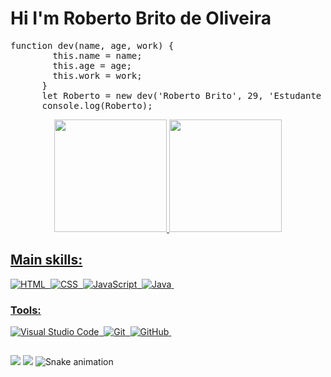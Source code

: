 # Hi I'm Roberto Brito de Oliveira

<pre>
function dev(name, age, work) {
        this.name = name;
        this.age = age;
        this.work = work;
      }
      let Roberto = new dev('Roberto Brito', 29, 'Estudante de Front-end e Back-end developer and Apicultor JR ');
      console.log(Roberto);
</pre>

<div align="center">
  <a href="https://github.com/RobertoBrito">
  <img height="180em" src="https://github-readme-stats.vercel.app/api?username=RobertoBrito&show_icons=true&theme=dark&include_all_commits=true&count_private=true"/>
  <img height="180em" src="https://github-readme-stats.vercel.app/api/top-langs/?username=RobertoBrito&layout=compact&langs_count=7&theme=dracula"/>
          </div>

   ## Main skills:
  
  ![HTML](https://img.shields.io/badge/-HTML-e152aa?style=for-the-badge&logo=html5&labelColor=1f004e)&nbsp;
  ![CSS](https://img.shields.io/badge/-CSS-e152aa?style=for-the-badge&logo=CSS3&logoColor=1572B6&labelColor=1f004e)&nbsp;
  ![JavaScript](https://img.shields.io/badge/-JavaScript-e152aa?style=for-the-badge&logo=javascript&labelColor=1f004e)&nbsp;
  ![Java](https://img.shields.io/badge/-Java-e152aa?style=for-the-badge&logo=java&labelColor=1f004e)&nbsp;

 
### Tools:

![Visual Studio Code](https://img.shields.io/badge/-Visual%20Studio%20Code-e152aa?style=for-the-badge&logo=visual-studio-code&logoColor=007ACC&labelColor=1f004e)&nbsp;
![Git](https://img.shields.io/badge/-Git-e152aa?style=for-the-badge&logo=git&labelColor=1f004e)&nbsp;
![GitHub](https://img.shields.io/badge/-GitHub-e152aa?style=for-the-badge&logo=github&labelColor=1f004e)&nbsp;
##
    

 <a href = "mailto:sdebroberto@gmail.com"><img src="https://img.shields.io/badge/-Gmail-%23333?style=for-the-badge&logo=gmail&logoColor=white" target="_blank"></a>
  <a href="https://www.linkedin.com/in/roberto-brito-de-oliveira-0b2892a7/" target="_blank"><img src="https://img.shields.io/badge/-LinkedIn-%230077B5?style=for-the-badge&logo=linkedin&logoColor=white" target="_blank"></a>
 ![Snake animation](https://github.com/RobertoBrito/RobertoBrito/blob/output/github-contribution-grid-snake.svg)
